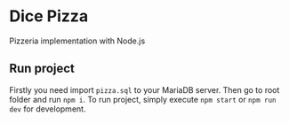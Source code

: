 # Dice Pizza
Pizzeria implementation with Node.js
## Run project
Firstly you need import ```pizza.sql``` to your MariaDB server.
Then go to root folder and run ```npm i```.
To run project, simply execute ```npm start``` or ```npm run dev``` for development.
